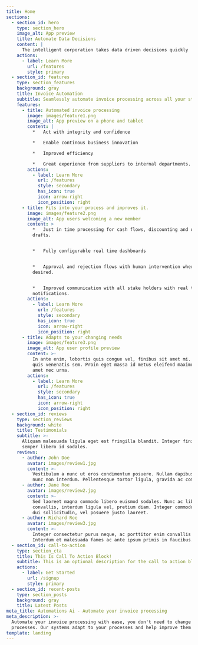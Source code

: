 ```yaml
---
title: Home
sections:
  - section_id: hero
    type: section_hero
    image_alt: App preview
    title: Automate Data Decisions
    content: |
      The intelligent corporation takes data driven decisions quickly
    actions:
      - label: Learn More
        url: /features
        style: primary
  - section_id: features
    type: section_features
    background: gray
    title: Invoice Automation
    subtitle: Seamlessly automate invoice processing across all your stake holders
    features:
      - title: Automated invoice processing
        image: images/feature1.png
        image_alt: App preview on a phone and tablet
        content: |
          *   Act with integrity and confidence

          *   Enable continous business innovation

          *   Improved efficiency

          *   Great experience from suppliers to internal departments.
        actions:
          - label: Learn More
            url: /features
            style: secondary
            has_icon: true
            icon: arrow-right
            icon_position: right
      - title: Fits into your process and improves it.
        image: images/feature2.png
        image_alt: App users welcoming a new member
        content: >
          *   Just in time processing for cash flows, discounting and over
          drafts.


          *   Fully configurable real time dashboards


          *   Approval and rejection flows with human intervention where
          desired.


          *   Improved communication with all stake holders with real time
          notifications.
        actions:
          - label: Learn More
            url: /features
            style: secondary
            has_icon: true
            icon: arrow-right
            icon_position: right
      - title: Adapts to your changing needs
        image: images/feature3.png
        image_alt: App user profile preview
        content: >-
          In ante enim, lobortis quis congue vel, finibus sit amet mi. Aenean
          quis venenatis sem. Proin eget massa id metus eleifend maximus sit
          amet nec urna.
        actions:
          - label: Learn More
            url: /features
            style: secondary
            has_icon: true
            icon: arrow-right
            icon_position: right
  - section_id: reviews
    type: section_reviews
    background: white
    title: Testimonials
    subtitle: >-
      Aliquam malesuada ligula eget est fringilla blandit. Integer finibus
      semper libero id sodales. 
    reviews:
      - author: John Doe
        avatar: images/review1.jpg
        content: >-
          Vestibulum a nunc ut eros condimentum posuere. Nullam dapibus quis
          nunc non interdum. Pellentesque tortor ligula, gravida ac commodo eu.
      - author: Jane Roe
        avatar: images/review2.jpg
        content: >-
          Sed laoreet magna commodo libero euismod sodales. Nunc ac libero
          convallis, interdum ligula vel, pretium diam. Integer commodo sem at
          dui sollicitudin, vel posuere justo laoreet.
      - author: Richard Roe
        avatar: images/review3.jpg
        content: >-
          Integer consectetur purus neque, ac porttitor enim convallis vitae.
          Interdum et malesuada fames ac ante ipsum primis in faucibus.
  - section_id: call-to-action
    type: section_cta
    title: This Is Call To Action Block!
    subtitle: This is an optional description for the call to action block.
    actions:
      - label: Get Started
        url: /signup
        style: primary
  - section_id: recent-posts
    type: section_posts
    background: gray
    title: Latest Posts
meta_title: Automations Ai - Automate your invoice processing
meta_description: >-
  Automate your invoice processing with ease, you don't need to change your
  processes. Our systems adapt to your processes and help improve them. 
template: landing
---
```

